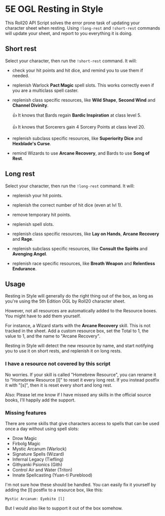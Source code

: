 # 5E OGL Resting in Style

This Roll20 API Script solves the error prone task of updating your character
sheet when resting. Using `!long-rest` and `!short-rest` commands will update
your sheet, and report to you everything it is doing.

## Short rest

Select your character, then run the `!short-rest` command. It will:

- check your hit points and hit dice, and remind you to use them if needed.

- replenish Warlock **Pact Magic** spell slots. This works correctly even if you
  are a multiclass spell caster.

- replenish class specific resources, like **Wild Shape**, **Second Wind** and **Channel Divinity**.

    :+1: It knows that Bards regain **Bardic Inspiration** at class level 5.

    :+1: It knows that Sorcerers gain 4 Sorcery Points at class level 20.

- replenish subclass specific resources, like **Superiority Dice** and **Hexblade's Curse**.

- remind Wizards to use **Arcane Recovery**, and Bards to use **Song of Rest**.

## Long rest

Select your character, then run the `!long-rest` command. It will:

- replenish your hit points.

- replenish the correct number of hit dice (even at lvl 1).

- remove temporary hit points.

- replenish spell slots.

- replenish class specific resources, like **Lay on Hands**, **Arcane Recovery** and **Rage**.

- replenish subclass specific resources, like **Consult the Spirits** and **Avenging Angel**.

- replenish race specific resources, like **Breath Weapon** and **Relentless Endurance**.

## Usage

Resting in Style will generally do the right thing out of the box, as long as
you're using the 5th Edition OGL by Roll20 character sheet.

However, not all resources are automatically added to the Resource boxes. You
might have to add them yourself.

For instance, a Wizard starts with the **Arcane Recovery** skill. This is not
tracked in the sheet. Add a custom resource box, set the Total to 1, the value
to 1, and the name to "Arcane Recovery".

Resting in Style will detect the new resource by name, and start notifying you
to use it on short rests, and replenish it on long rests.

### I have a resource not covered by this script

No worries. If your skill is called "Homebrew Resource", you can rename it to
"Homebrew Resource [l]" to reset it every long rest. If you instead postfix it
with "[s]", then it is reset every short and long rest.

Also: Please let me know if I have missed any skills in the official source
books, I'll happily add the support.

### Missing features

There are some skills that give characters access to spells that can be used
once a day without using spell slots:

- Drow Magic
- Firbolg Magic
- Mystic Arcanum (Warlock)
- Signature Spells (Wizard)
- Infernal Legacy (Tiefling)
- Githyanki Psionics (Gith)
- Control Air and Water (Triton)
- Innate Spellcasting (Yuan-ti Pureblood)

I'm not sure how these should be handled. You can easily fix it yourself by
adding the [l] postfix to a resource box, like this:

    Mystic Arcanum: Eyebite [l]

But I would also like to support it out of the box somehow.
